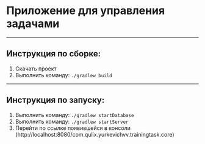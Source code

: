 # Приложение для управления задачами

---
## Инструкция по сборке:
1. Скачать проект
2. Выполнить команду: `./gradlew build`

---
## Инструкция по запуску:
1. Выполнить команду: `./gradlew startDatabase`
2. Выполнить команду: `./gradlew startServer`
3. Перейти по ссылке появившейся в консоли (http://localhost:8080/com.qulix.yurkevichvv.trainingtask.core)

        